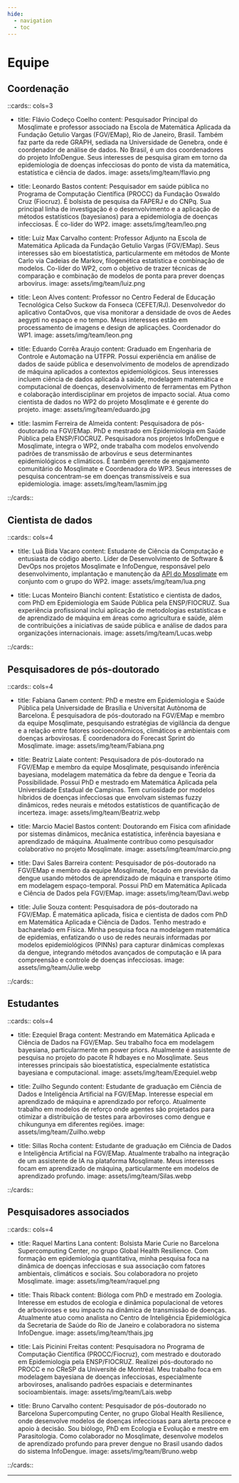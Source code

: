 ```yaml
---
hide:
  - navigation
  - toc
---
```


# Equipe

## Coordenação

::cards:: cols=3

- title: Flávio Codeço Coelho
  content: Pesquisador Principal do Mosqlimate e professor associado na Escola de Matemática Aplicada da Fundação Getulio Vargas (FGV/EMap), Rio de Janeiro, Brasil. Também faz parte da rede GRAPH, sediada na Universidade de Genebra, onde é coordenador de análise de dados. No Brasil, é um dos coordenadores do projeto InfoDengue. Seus interesses de pesquisa giram em torno da epidemiologia de doenças infecciosas do ponto de vista da matemática, estatística e ciência de dados.
  image: assets/img/team/flavio.png

- title: Leonardo Bastos
  content: Pesquisador em saúde pública no Programa de Computação Científica (PROCC) da Fundação Oswaldo Cruz (Fiocruz). É bolsista de pesquisa da FAPERJ e do CNPq. Sua principal linha de investigação é o desenvolvimento e a aplicação de métodos estatísticos (bayesianos) para a epidemiologia de doenças infecciosas. É co-líder do WP2.
  image: assets/img/team/leo.png

- title: Luiz Max Carvalho
  content: Professor Adjunto na Escola de Matemática Aplicada da Fundação Getulio Vargas (FGV/EMap). Seus interesses são em bioestatística, particularmente em métodos de Monte Carlo via Cadeias de Markov, filogenética estatística e combinação de modelos. Co-líder do WP2, com o objetivo de trazer técnicas de comparação e combinação de modelos de ponta para prever doenças arbovírus.
  image: assets/img/team/luiz.png

- title: Leon Alves
  content: Professor no Centro Federal de Educação Tecnológica Celso Suckow da Fonseca (CEFET/RJ). Desenvolvedor do aplicativo ContaOvos, que visa monitorar a densidade de ovos de Aedes aegypti no espaço e no tempo. Meus interesses estão em processamento de imagens e design de aplicações. Coordenador do WP1.
  image: assets/img/team/leon.png

- title: Eduardo Corrêa Araujo
  content: Graduado em Engenharia de Controle e Automação na UTFPR. Possui experiência em análise de dados de saúde pública e desenvolvimento de modelos de aprendizado de máquina aplicados a contextos epidemiológicos. Seus interesses incluem ciência de dados aplicada à saúde, modelagem matemática e computacional de doenças, desenvolvimento de ferramentas em Python e colaboração interdisciplinar em projetos de impacto social. Atua como cientista de dados no WP2 do projeto Mosqlimate e é gerente do projeto.
  image: assets/img/team/eduardo.jpg

- title: Iasmim Ferreira de Almeida
  content: Pesquisadora de pós-doutorado na FGV/EMap. PhD e mestrado em Epidemiologia em Saúde Pública pela ENSP/FIOCRUZ. Pesquisadora nos projetos InfoDengue e Mosqlimate, integra o WP2, onde trabalha com modelos envolvendo padrões de transmissão de arbovírus e seus determinantes epidemiológicos e climáticos. É também gerente de engajamento comunitário do Mosqlimate e Coordenadora do WP3. Seus interesses de pesquisa concentram-se em doenças transmissíveis e sua epidemiologia.
  image: assets/img/team/Iasmim.jpg

::/cards::

## Cientista de dados

::cards:: cols=4

- title: Luã Bida Vacaro
  content: Estudante de Ciência da Computação e entusiasta de código aberto. Líder de Desenvolvimento de Software & DevOps nos projetos Mosqlimate e InfoDengue, responsável pelo desenvolvimento, implantação e manutenção da <a href="https://api.mosqlimate.org/">API do Mosqlimate</a> em conjunto com o grupo do WP2.
  image: assets/img/team/lua.png

- title: Lucas Monteiro Bianchi
  content: Estatístico e cientista de dados, com PhD em Epidemiologia em Saúde Pública pela ENSP/FIOCRUZ. Sua experiência profissional inclui aplicação de metodologias estatísticas e de aprendizado de máquina em áreas como agricultura e saúde, além de contribuições a iniciativas de saúde pública e análise de dados para organizações internacionais.
  image: assets/img/team/Lucas.webp

::/cards::

## Pesquisadores de pós-doutorado

::cards:: cols=4

- title: Fabiana Ganem
  content: PhD e mestre em Epidemiologia e Saúde Pública pela Universidade de Brasília e Universitat Autònoma de Barcelona. É pesquisadora de pós-doutorado na FGV/EMap e membro da equipe Mosqlimate, pesquisando estratégias de vigilância da dengue e a relação entre fatores socioeconômicos, climáticos e ambientais com doenças arbovirosas. É coordenadora do Forecast Sprint do Mosqlimate.
  image: assets/img/team/Fabiana.png

- title: Beatriz Laiate
  content: Pesquisadora de pós-doutorado na FGV/EMap e membro da equipe Mosqlimate, pesquisando inferência bayesiana, modelagem matemática da febre da dengue e Teoria da Possibilidade. Possui PhD e mestrado em Matemática Aplicada pela Universidade Estadual de Campinas. Tem curiosidade por modelos híbridos de doenças infecciosas que envolvam sistemas fuzzy dinâmicos, redes neurais e métodos estatísticos de quantificação de incerteza.
  image: assets/img/team/Beatriz.webp

- title: Marcio Maciel Bastos
  content: Doutorando em Física com afinidade por sistemas dinâmicos, mecânica estatística, inferência bayesiana e aprendizado de máquina. Atualmente contribuo como pesquisador colaborativo no projeto Mosqlimate.
  image: assets/img/team/marcio.png

- title: Davi Sales Barreira
  content: Pesquisador de pós-doutorado na FGV/EMap e membro da equipe Mosqlimate, focado em previsão da dengue usando métodos de aprendizado de máquina e transporte ótimo em modelagem espaço-temporal. Possui PhD em Matemática Aplicada e Ciência de Dados pela FGV/EMap.
  image: assets/img/team/Davi.webp

- title: Julie Souza
  content: Pesquisadora de pós-doutorado na FGV/EMap. É matemática aplicada, física e cientista de dados com PhD em Matemática Aplicada e Ciência de Dados. Tenho mestrado e bacharelado em Física. Minha pesquisa foca na modelagem matemática de epidemias, enfatizando o uso de redes neurais informadas por modelos epidemiológicos (PINNs) para capturar dinâmicas complexas da dengue, integrando métodos avançados de computação e IA para compreensão e controle de doenças infecciosas.
  image: assets/img/team/Julie.webp

::/cards::

## Estudantes

::cards:: cols=4

- title: Ezequiel Braga
  content: Mestrando em Matemática Aplicada e Ciência de Dados na FGV/EMap. Seu trabalho foca em modelagem bayesiana, particularmente em power priors. Atualmente é assistente de pesquisa no projeto do pacote R hdbayes e no Mosqlimate. Seus interesses principais são bioestatística, especialmente estatística bayesiana e computacional.
  image: assets/img/team/Ezequiel.webp

- title: Zuilho Segundo
  content: Estudante de graduação em Ciência de Dados e Inteligência Artificial na FGV/EMap. Interesse especial em aprendizado de máquina e aprendizado por reforço. Atualmente trabalho em modelos de reforço onde agentes são projetados para otimizar a distribuição de testes para arboviroses como dengue e chikungunya em diferentes regiões.
  image: assets/img/team/Zuilho.webp

- title: Sillas Rocha
  content: Estudante de graduação em Ciência de Dados e Inteligência Artificial na FGV/EMap. Atualmente trabalho na integração de um assistente de IA na plataforma Mosqlimate. Meus interesses focam em aprendizado de máquina, particularmente em modelos de aprendizado profundo.
  image: assets/img/team/Silas.webp

::/cards::

## Pesquisadores associados

::cards:: cols=4

- title: Raquel Martins Lana
  content: Bolsista Marie Curie no Barcelona Supercomputing Center, no grupo Global Health Resilience. Com formação em epidemiologia quantitativa, minha pesquisa foca na dinâmica de doenças infecciosas e sua associação com fatores ambientais, climáticos e sociais. Sou colaboradora no projeto Mosqlimate.
  image: assets/img/team/raquel.png

- title: Thais Riback
  content: Bióloga com PhD e mestrado em Zoologia. Interesse em estudos de ecologia e dinâmica populacional de vetores de arboviroses e seu impacto na dinâmica de transmissão de doenças. Atualmente atuo como analista no Centro de Inteligência Epidemiológica da Secretaria de Saúde do Rio de Janeiro e colaboradora no sistema InfoDengue.
  image: assets/img/team/thais.jpg

- title: Laís Picinini Freitas
  content: Pesquisadora no Programa de Computação Científica (PROCC/Fiocruz), com mestrado e doutorado em Epidemiologia pela ENSP/FIOCRUZ. Realizei pós-doutorado no PROCC e no CReSP da Université de Montréal. Meu trabalho foca em modelagem bayesiana de doenças infecciosas, especialmente arboviroses, analisando padrões espaciais e determinantes socioambientais.
  image: assets/img/team/Lais.webp

- title: Bruno Carvalho
  content: Pesquisador de pós-doutorado no Barcelona Supercomputing Center, no grupo Global Health Resilience, onde desenvolve modelos de doenças infecciosas para alerta precoce e apoio à decisão. Sou biólogo, PhD em Ecologia e Evolução e mestre em Parasitologia. Como colaborador no Mosqlimate, desenvolve modelos de aprendizado profundo para prever dengue no Brasil usando dados do sistema InfoDengue.
  image: assets/img/team/Bruno.webp

::/cards::

--- 